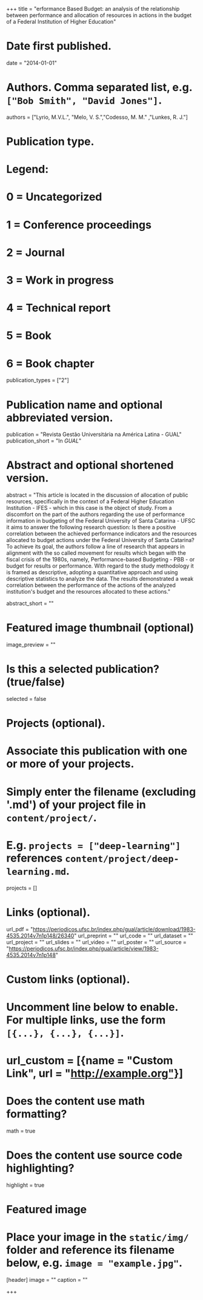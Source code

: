 +++
title = "erformance Based Budget: an analysis of the relationship between performance and allocation of resources in actions in the budget of a Federal Institution of Higher Education"

# Date first published.
date = "2014-01-01"

# Authors. Comma separated list, e.g. `["Bob Smith", "David Jones"]`.
authors = ["Lyrio, M.V.L.", "Melo, V. S.","Codesso, M. M." ,"Lunkes, R. J."]

# Publication type.
# Legend:
# 0 = Uncategorized
# 1 = Conference proceedings
# 2 = Journal
# 3 = Work in progress
# 4 = Technical report
# 5 = Book
# 6 = Book chapter
publication_types = ["2"]

# Publication name and optional abbreviated version.
publication = "Revista Gestão Universitária na América Latina - GUAL"
publication_short = "In *GUAL*"

# Abstract and optional shortened version.
abstract = "This article is located in the discussion of allocation of public resources, specifically in the context of a Federal Higher Education Institution - IFES - which in this case is the object of study. From a discomfort on the part of the authors regarding the use of performance information in budgeting of the Federal University of Santa Catarina - UFSC it aims to answer the following research question: Is there a positive correlation between the achieved performance indicators and the resources allocated to budget actions under the Federal University of Santa Catarina? To achieve its goal, the authors follow a line of research that appears in alignment with the so called movement for results which began with the fiscal crisis of the 1980s, namely, Performance-based Budgeting - PBB - or budget for results or performance. With regard to the study methodology it is framed as descriptive, adopting a quantitative approach and using descriptive statistics to analyze the data. The results demonstrated a weak correlation between the performance of the actions of the analyzed institution's budget and the resources allocated to these actions."

abstract_short = ""

# Featured image thumbnail (optional)
image_preview = ""

# Is this a selected publication? (true/false)
selected = false

# Projects (optional).
#   Associate this publication with one or more of your projects.
#   Simply enter the filename (excluding '.md') of your project file in `content/project/`.
#   E.g. `projects = ["deep-learning"]` references `content/project/deep-learning.md`.
projects = []

# Links (optional).
url_pdf = "https://periodicos.ufsc.br/index.php/gual/article/download/1983-4535.2014v7n1p148/26340"
url_preprint = ""
url_code = ""
url_dataset = ""
url_project = ""
url_slides = ""
url_video = ""
url_poster = ""
url_source = "https://periodicos.ufsc.br/index.php/gual/article/view/1983-4535.2014v7n1p148"

# Custom links (optional).
#   Uncomment line below to enable. For multiple links, use the form `[{...}, {...}, {...}]`.
# url_custom = [{name = "Custom Link", url = "http://example.org"}]

# Does the content use math formatting?
math = true

# Does the content use source code highlighting?
highlight = true

# Featured image
# Place your image in the `static/img/` folder and reference its filename below, e.g. `image = "example.jpg"`.
[header]
image = ""
caption = ""

+++
